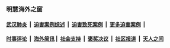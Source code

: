 
### 明慧海外之窗

####  [武汉肺炎](indexes/365.md?t=01051100) &nbsp;|&nbsp;  [迫害案例综述](indexes/328.md?t=01051100) &nbsp;|&nbsp; [迫害致死案例](indexes/277.md?t=01051100)  &nbsp;|&nbsp; [更多迫害案例](indexes/81.md?t=01051100)  &nbsp;|&nbsp; 
####  [时事评论](indexes/251.md?t=01051100) &nbsp;|&nbsp; [海外简讯](indexes/245.md?t=01051100)&nbsp;|&nbsp;  [社会支持](indexes/140.md?t=01051100) &nbsp;|&nbsp; [褒奖决议](indexes/282.md?t=01051100) &nbsp;|&nbsp; [社区报道](indexes/91.md?t=01051100)  &nbsp;|&nbsp; [天人之间](indexes/78.md?t=01051100) 

